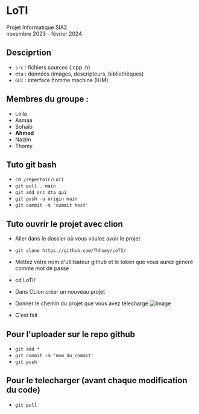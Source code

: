# LoTI
Projet Informatique SIA2 \
novembre 2023 - février 2024

## Desciprtion
- ```src``` : fichiers sources (.cpp .h)
- ```dta``` : données (images, descripteurs, bibliothèques)
- ```GUI``` : interface homme machine (IHM)
  
## Membres du groupe :
- Leila
- Asmaa
- Sohaib
- **Ahmed**
- Nazim
- Thomy

## Tuto git bash
- ```cd /repertoir/LoTI```
- ```git pull . main```
- ```git add src dta gui```
- ```git push -u origin main```
- ```git commit -m 'cummit test'```

## Tuto ouvrir le projet avec clion
* Aller dans le dossier où vous voulez avoir le projet
* ```git clone https://github.com/Thhomy/LoTI/ ```
* Mettez votre nom d'utilisateur github et le token que vous aurez generé comme mot de passe
* cd LoTI/
* Dans CLion créer un nouveau projet
* Donner le chemin du projet que vous avez telechargé
![image](https://github.com/Thhomy/LoTI/assets/45372740/0dc5bbde-c8cb-4ab8-8a69-0d53b0d17b02)

* C'est fait


## Pour l'uploader sur le repo github
* ```git add *```
* ```git commit -m 'nom_du_commit'```
* ```git push```
## Pour le telecharger (avant chaque modification du code)
* ```git pull```

